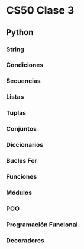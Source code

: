 # CS50 Clase 3

## Python

### String

### Condiciones

### Secuencias

### Listas

### Tuplas

### Conjuntos

### Diccionarios

### Bucles For

### Funciones

### Módulos

### POO

### Programación Funcional

### Decoradores
